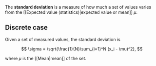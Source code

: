 The **standard deviation** is a measure of how much a set of values varies from the [[Expected value (statistics)|expected value or mean]] $\mu$.

## Discrete case

Given a set of measured values, the standard deviation is

$$ \sigma = \sqrt{\frac{1}{N}\sum_{i=1}^N (x_i - \mu)^2}, $$

where $\mu$ is the [[Mean|mean]] of the set.